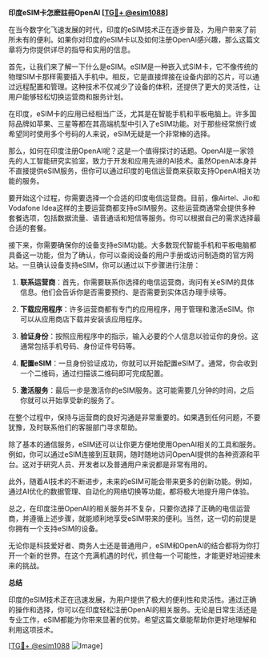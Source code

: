 **印度eSIM卡怎麽註冊OpenAI [[TG💪+ @esim1088](https://t.me/s/esim1088)]**

在当今数字化飞速发展的时代，印度的eSIM技术正在逐步普及，为用户带来了前所未有的便利。如果你对印度的eSIM卡以及如何注册OpenAI感兴趣，那么这篇文章将为你提供详尽的指导和实用的信息。

首先，让我们来了解一下什么是eSIM。eSIM是一种嵌入式SIM卡，它不像传统的物理SIM卡那样需要插入手机中。相反，它是直接焊接在设备内部的芯片，可以通过远程配置和管理。这种技术不仅减少了设备的体积，还提供了更大的灵活性，让用户能够轻松切换运营商和服务计划。

在印度，eSIM卡的应用已经相当广泛，尤其是在智能手机和平板电脑上。许多国际品牌如苹果、三星等都在其高端机型中引入了eSIM功能。对于那些经常旅行或希望同时使用多个号码的人来说，eSIM无疑是一个非常棒的选择。

那么，如何在印度注册OpenAI呢？这是一个值得探讨的话题。OpenAI是一家领先的人工智能研究实验室，致力于开发和应用先进的AI技术。虽然OpenAI本身并不直接提供eSIM服务，但你可以通过印度的电信运营商来获取支持OpenAI相关功能的服务。

要开始这个过程，你需要选择一个合适的印度电信运营商。目前，像Airtel、Jio和Vodafone Idea这样的主要运营商都支持eSIM服务。这些运营商通常会提供多种套餐选项，包括数据流量、语音通话和短信等服务。你可以根据自己的需求选择最合适的套餐。

接下来，你需要确保你的设备支持eSIM功能。大多数现代智能手机和平板电脑都具备这一功能，但为了确认，你可以查阅设备的用户手册或访问制造商的官方网站。一旦确认设备支持eSIM，你可以通过以下步骤进行注册：

1. **联系运营商**：首先，你需要联系你选择的电信运营商，询问有关eSIM的具体信息。他们会告诉你是否需要预约、是否需要到实体店办理手续等。

2. **下载应用程序**：许多运营商都有专门的应用程序，用于管理和激活eSIM。你可以从应用商店下载并安装该应用程序。

3. **验证身份**：按照应用程序中的指示，输入必要的个人信息以验证你的身份。这通常包括手机号码、身份证件号码等。

4. **配置eSIM**：一旦身份验证成功，你就可以开始配置eSIM了。通常，你会收到一个二维码，通过扫描该二维码即可完成配置。

5. **激活服务**：最后一步是激活你的eSIM服务。这可能需要几分钟的时间，之后你就可以开始享受新的服务了。

在整个过程中，保持与运营商的良好沟通是非常重要的。如果遇到任何问题，不要犹豫，及时联系他们的客服部门寻求帮助。

除了基本的通信服务，eSIM还可以让你更方便地使用OpenAI相关的工具和服务。例如，你可以通过eSIM连接到互联网，随时随地访问OpenAI提供的各种资源和平台。这对于研究人员、开发者以及普通用户来说都是非常有用的。

此外，随着AI技术的不断进步，未来的eSIM可能会带来更多的创新功能。例如，通过AI优化的数据管理、自动化的网络切换等功能，都将极大地提升用户体验。

总之，在印度注册OpenAI的相关服务并不复杂，只要你选择了正确的电信运营商，并遵循上述步骤，就能顺利地享受eSIM带来的便利。当然，这一切的前提是你拥有一个支持eSIM的设备。

无论你是科技爱好者、商务人士还是普通用户，eSIM和OpenAI的结合都将为你打开一个新的世界。在这个充满机遇的时代，抓住每一个可能性，才能更好地迎接未来的挑战。

**总结**

印度的eSIM技术正在迅速发展，为用户提供了极大的便利性和灵活性。通过正确的操作和选择，你可以在印度轻松注册OpenAI的相关服务。无论是日常生活还是专业工作，eSIM都能为你带来显著的优势。希望这篇文章能帮助你更好地理解和利用这项技术。

[[TG💪+ @esim1088](https://t.me/s/esim1088) ![Image](https://i.postimg.cc/4NQfJmqS/Snipaste-2025-05-13-00-14-12.png)]